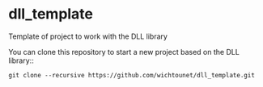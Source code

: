 dll_template
============

Template of project to work with the DLL library

You can clone this repository to start a new project based on the DLL library::

    git clone --recursive https://github.com/wichtounet/dll_template.git

